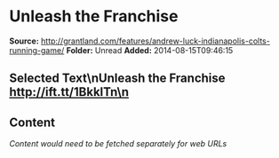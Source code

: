 # Unleash the Franchise

**Source:** http://grantland.com/features/andrew-luck-indianapolis-colts-running-game/
**Folder:** Unread
**Added:** 2014-08-15T09:46:15


## Selected Text\nUnleash the Franchise http://ift.tt/1BkklTn\n

## Content
*Content would need to be fetched separately for web URLs*
